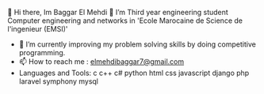 👋 Hi there, Im Baggar El Mehdi
  👀 I’m Third year engineering student Computer engineering and networks in 'Ecole Marocaine de Science de l'ingenieur (EMSI)'
- 🌱 I’m currently improving my problem solving skills by doing competitive programming.
- 📫 How to reach me : elmehdibaggar7@gmail.com
- Languages and Tools:
c c++ c# python html css javascript django php laravel symphony mysql
<!---
MehdiBaggar/MehdiBaggar is a ✨ special ✨ repository because its `README.md` (this file) appears on your GitHub profile.
You can click the Preview link to take a look at your changes.
--->
